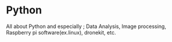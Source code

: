 # Python
All about Python and especially ; Data Analysis, Image processing, Raspberry pi software(ex.linux), dronekit, etc. 
